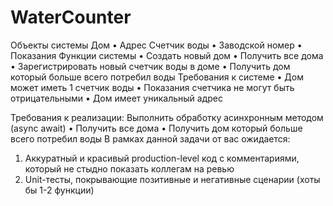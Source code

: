 # WaterCounter
 
 Объекты системы
Дом
•	Адрес
Счетчик воды
•	Заводской номер
•	Показания
Функции системы
•	Создать новый дом
•	Получить все дома
•	Зарегистрировать новый счетчик воды в доме
•	Получить дом который больше всего потребил воды
Требования к системе
•	Дом может иметь 1 счетчик воды
•	Показания счетчика не могут быть отрицательными
•	Дом имеет уникальный адрес

Требования к реализации:
Выполнить обработку асинхронным методом (async await)
•	Получить все дома
•	Получить дом который больше всего потребил воды
В рамках данной задачи от вас ожидается:
1) Аккуратный и красивый production-level код с комментариями, который не стыдно показать коллегам на ревью
2) Unit-тесты, покрывающие позитивные и негативные сценарии (хоты бы 1-2 функции)

